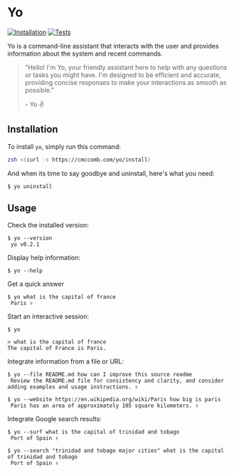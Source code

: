 # Yo 

[![Installation](https://github.com/cmccomb/yo/actions/workflows/installation.yml/badge.svg)](https://github.com/cmccomb/yo/actions/workflows/installation.yml)
[![Tests](https://github.com/cmccomb/yo/actions/workflows/run_tests.yml/badge.svg)](https://github.com/cmccomb/yo/actions/workflows/run_tests.yml)

Yo is a command-line assistant that interacts with the user and provides information about the system and recent commands.

> "Hello! I'm Yo, your friendly assistant here to help with any questions or tasks you might have. I'm designed to be efficient and accurate, providing concise responses to make your interactions as smooth as possible."
> 
> \- Yo ✌️

## Installation

To install `yo`, simply run this command:
```zsh
zsh <(curl -s https://cmccomb.com/yo/install)
```

And when its time to say goodbye and uninstall, here's what you need:
```shell
$ yo uninstall
```

## Usage
Check the installed version:
```shell,no_run
$ yo --version
 yo v0.2.1
```

Display help information:
```shell,no_run
$ yo --help
```

Get a quick answer
```shell,no_run
$ yo what is the capital of france
 Paris ✌️
```

Start an interactive session:
```shell,no_run
$ yo

> what is the capital of france
The capital of France is Paris.
```

Integrate information from a file or URL:
```shell,no_run
$ yo --file README.md how can I improve this source readme
 Review the README.md file for consistency and clarity, and consider adding examples and usage instructions. ✌️
```

```shell,no_run
$ yo --website https://en.wikipedia.org/wiki/Paris how big is paris
 Paris has an area of approximately 105 square kilometers. ✌️
```

Integrate Google search results:
```shell,no_run
$ yo --surf what is the capital of trinidad and tobago
 Port of Spain ✌️
```

```shell,no_run
$ yo --search "trinidad and tobago major cities" what is the capital of trinidad and tobago
 Port of Spain ✌️
```